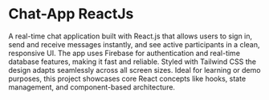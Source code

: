 # Chat-App ReactJs
A real-time chat application built with React.js that allows users to sign in, send and receive messages instantly, and see active participants in a clean, responsive UI. The app uses Firebase for authentication and real-time database features, making it fast and reliable. Styled with Tailwind CSS the design adapts seamlessly across all screen sizes. Ideal for learning or demo purposes, this project showcases core React concepts like hooks, state management, and component-based architecture.
